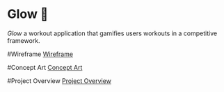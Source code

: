 # Glow 💫

*Glow* a workout application that gamifies users workouts in a competitive framework.

#Wireframe
[Wireframe](https://res.cloudinary.com/kos2kos/image/upload/v1544476763/wireframe2.png)

#Concept Art
[Concept Art](./Glow/glow-frontend/public/images/conceptArt.png)

#Project Overview
[Project Overview](./Glow/glow-frontend/public/images/GlowArt.png)

